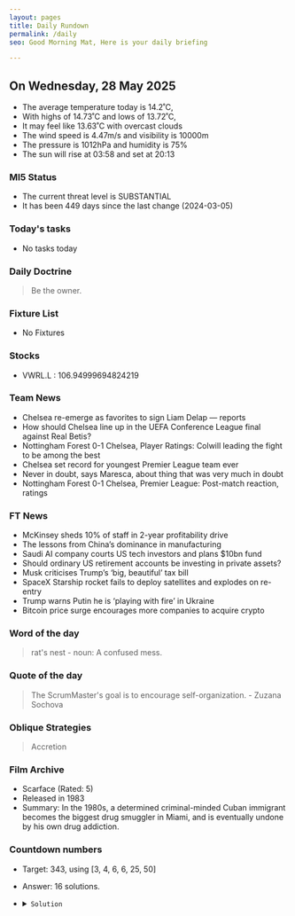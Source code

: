 ```yaml
---
layout: pages
title: Daily Rundown
permalink: /daily
seo: Good Morning Mat, Here is your daily briefing

---
```


<!-- weather_marker starts -->
## On Wednesday, 28 May 2025

- The average temperature today is 14.2˚C,
- With highs of 14.73˚C and lows of 13.72˚C,
- It may feel like 13.63˚C with overcast clouds
- The wind speed is 4.47m/s and visibility is 10000m
- The pressure is 1012hPa and humidity is 75%
- The sun will rise at 03:58 and set at 20:13

<!-- weather_marker ends -->

### MI5 Status
<!-- threat_marker starts -->
- The current threat level is <span class="highlighter">SUBSTANTIAL</span>
- It has been 449 days since the last change (2024-03-05)

<!-- threat_marker ends -->

### Today's tasks
<!-- task_marker starts -->
- No tasks today
<!-- task_marker ends -->

### Daily Doctrine
<!-- doctrine_marker starts -->
> Be the owner.
<!-- doctrine_marker ends -->

### Fixture List

<!-- fixture_marker starts -->
- No Fixtures
<!-- fixture_marker ends -->

### Stocks

<!-- stocks_marker starts -->

- VWRL.L : 106.94999694824219 

<!-- stocks_marker ends -->

### Team News
<!-- news_marker starts -->

- Chelsea re-emerge as favorites to sign Liam Delap — reports
- How should Chelsea line up in the UEFA Conference League final against Real Betis?
- Nottingham Forest 0-1 Chelsea, Player Ratings: Colwill leading the fight to be among the best
- Chelsea set record for youngest Premier League team ever
- Never in doubt, says Maresca, about thing that was very much in doubt
- Nottingham Forest 0-1 Chelsea, Premier League: Post-match reaction, ratings

<!-- news_marker ends -->

### FT News

<!-- ftnews_marker starts -->

- McKinsey sheds 10% of staff in 2-year profitability drive
- The lessons from China’s dominance in manufacturing
- Saudi AI company courts US tech investors and plans $10bn fund
- Should ordinary US retirement accounts be investing in private assets?
- Musk criticises Trump’s ‘big, beautiful’ tax bill
- SpaceX Starship rocket fails to deploy satellites and explodes on re-entry
- Trump warns Putin he is ‘playing with fire’ in Ukraine
- Bitcoin price surge encourages more companies to acquire crypto

<!-- ftnews_marker ends -->

### Word of the day

<!-- word_marker starts -->

 > rat's nest - noun: A confused mess.

<!-- word_marker ends -->

### Quote of the day
<!-- quote_marker starts -->

> The ScrumMaster's goal is to encourage self-organization. - Zuzana Sochova

<!-- quote_marker ends -->

### Oblique Strategies
<!-- eno_marker starts -->
> Accretion

<!-- eno_marker ends -->

### Film Archive

<!-- film_marker starts -->
- Scarface (Rated: 5)
- Released in 1983
- Summary: In the 1980s, a determined criminal-minded Cuban immigrant becomes the biggest drug smuggler in Miami, and is eventually undone by his own drug addiction.
<!-- film_marker ends -->

### Countdown numbers
<!-- game_marker starts -->

- Target: 343, using [3, 4, 6, 6, 25, 50]
- Answer: 16 solutions.

- <details><summary><code>Solution</code></summary>

  Solution: ( 50 - 6 / 6 ) x ( 25 - 4 ) / 3

   </details>

<!-- game_marker ends -->
